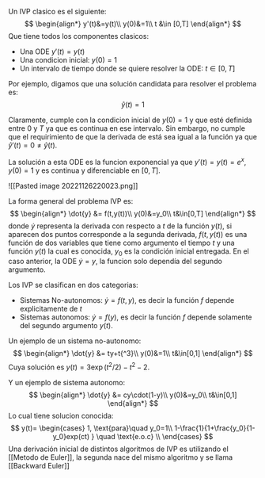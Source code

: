 Un IVP clasico es el siguiente:
$$ \begin{align*}
y'(t)&=y(t)\\
y(0)&=1\\
t &\in [0,T]
\end{align*}  $$
Que tiene todos los componentes clasicos:
- Una ODE $y'(t)=y(t)$
- Una condicion inicial: $y(0)=1$
- Un intervalo de tiempo donde se quiere resolver la ODE: $t \in [0,T]$

Por ejemplo, digamos que una solución candidata para resolver el problema es:
$$
\hat{y}(t)=1
$$

Claramente, cumple con la condicion inicial de $y(0)=1$ y que esté definida  entre 0 y $T$ ya que es continua en ese intervalo. Sin embargo, no cumple que el requirimiento de que la derivada de está sea igual a la función ya que $\hat{y}'(t)=0 \neq \hat{y}(t)$.

La solución a esta ODE es la funcion exponencial ya que $y'(t)=y(t)=e^{x}$, $y(0)=1$ y es continua y diferenciable en $[0,T]$.

![[Pasted image 20221126220023.png]]


La forma general del problema IVP es:
$$
\begin{align*}
\dot{y} &= f(t,y(t))\\
y(0)&=y_0\\
t&\in[0,T] 
\end{align*}
$$
donde  $\dot{y}$ representa la derivada con respecto a $t$ de la función $y(t)$, si aparecen dos puntos corresponde a la segunda derivada, $f(t,y(t))$ es una función de dos variables que tiene como argumento el tiempo $t$ y una función $y(t)$  la cual es conocida, $y_0$ es la condición inicial entregada.
En el caso anterior, la ODE $\dot y = y$, la funcion solo dependía del segundo argumento.

Los IVP se clasifican en dos categorias:
- Sistemas No-autonomos: $\dot{y}=f(t,y)$, es decir la función $f$ depende explicitamente de $t$
- Sistemas autonomos: $\dot{y}=f(y)$, es decir la función $f$ depende solamente del segundo argumento $y(t)$.


Un ejemplo de un sistema no-autonomo:
$$
\begin{align*}
\dot{y} &= ty+t{^3}\\
y(0)&=1\\
t&\in[0,1] 
\end{align*}
$$
Cuya solución es $y(t)=3\exp(t^2/2)-t^{2}-2$.

Y un ejemplo de sistema autonomo:
$$
\begin{align*}
\dot{y} &= cy\cdot(1-y)\\
y(0)&=y_0\\
t&\in[0,1]
\end{align*}
$$
Lo cual tiene solucion conocida:
$$
y(t)=
     \begin{cases}
       1, \text{para}\quad y_0=1\\
1-\frac{1}{1+\frac{y_0}{1-y_0}exp(ct)  } \quad \text{e.o.c} \\
     \end{cases}
$$
Una derivación inicial de distintos algoritmos de IVP es utilizando el [[Metodo de Euler]], la segunda nace del mismo algoritmo y se llama [[Backward Euler]] 